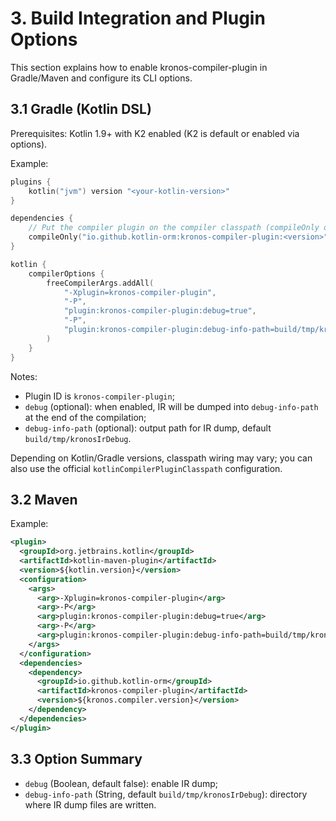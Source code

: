 # 3. Build Integration and Plugin Options

This section explains how to enable kronos-compiler-plugin in Gradle/Maven and configure its CLI options.

## 3.1 Gradle (Kotlin DSL)

Prerequisites: Kotlin 1.9+ with K2 enabled (K2 is default or enabled via options).

Example:

```kotlin
plugins {
    kotlin("jvm") version "<your-kotlin-version>"
}

dependencies {
    // Put the compiler plugin on the compiler classpath (compileOnly or kotlinCompilerPluginClasspath)
    compileOnly("io.github.kotlin-orm:kronos-compiler-plugin:<version>")
}

kotlin {
    compilerOptions {
        freeCompilerArgs.addAll(
            "-Xplugin=kronos-compiler-plugin",
            "-P",
            "plugin:kronos-compiler-plugin:debug=true",
            "-P",
            "plugin:kronos-compiler-plugin:debug-info-path=build/tmp/kronosIrDebug"
        )
    }
}
```

Notes:
- Plugin ID is `kronos-compiler-plugin`;
- `debug` (optional): when enabled, IR will be dumped into `debug-info-path` at the end of the compilation;
- `debug-info-path` (optional): output path for IR dump, default `build/tmp/kronosIrDebug`.

Depending on Kotlin/Gradle versions, classpath wiring may vary; you can also use the official `kotlinCompilerPluginClasspath` configuration.

## 3.2 Maven

Example:

```xml
<plugin>
  <groupId>org.jetbrains.kotlin</groupId>
  <artifactId>kotlin-maven-plugin</artifactId>
  <version>${kotlin.version}</version>
  <configuration>
    <args>
      <arg>-Xplugin=kronos-compiler-plugin</arg>
      <arg>-P</arg>
      <arg>plugin:kronos-compiler-plugin:debug=true</arg>
      <arg>-P</arg>
      <arg>plugin:kronos-compiler-plugin:debug-info-path=build/tmp/kronosIrDebug</arg>
    </args>
  </configuration>
  <dependencies>
    <dependency>
      <groupId>io.github.kotlin-orm</groupId>
      <artifactId>kronos-compiler-plugin</artifactId>
      <version>${kronos.compiler.version}</version>
    </dependency>
  </dependencies>
</plugin>
```

## 3.3 Option Summary

- `debug` (Boolean, default false): enable IR dump;
- `debug-info-path` (String, default `build/tmp/kronosIrDebug`): directory where IR dump files are written.
